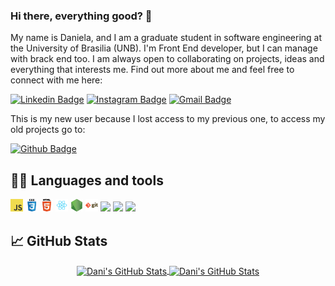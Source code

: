 
<!--
**daniso123/daniso123** is a ✨ _special_ ✨ repository because its `README.md` (this file) appears on your GitHub profile.

Here are some ideas to get you started:

- 🔭 I’m currently working on ...
- 🌱 I’m currently learning ...
- 👯 I’m looking to collaborate on ...
- 🤔 I’m looking for help with ...
- 💬 Ask me about ...
- 📫 How to reach me: ...
- 😄 Pronouns: ...
- ⚡ Fun fact: ...
-->
### Hi there, everything good? 👋

My name is Daniela, and I am a graduate student in software engineering at the <a style="text-decoration:none;" href="http://www.unb.br">University of Brasilia</a> (UNB). I'm  Front End developer, but I can manage with brack end too. I am always open to collaborating on projects, ideas and everything that interests me. Find out more about me and feel free to connect with me here:

[![Linkedin Badge](https://img.shields.io/badge/-dani_so_o_-blue?style=flat-square&logo=Linkedin&logoColor=white&link=https://https://www.linkedin.com/in/daniela-soares-de-oliveira-b994bb1b3/)](https://www.linkedin.com/in/daniela-soares-de-oliveira-b994bb1b3/)
[![Instagram Badge](https://img.shields.io/badge/-dani_so_o_-purple?style=flat-square&logo=instagram&logoColor=white&link=https://instagram.com/dani_so_o_/)](https://www.instagram.com/dani_so_o_/)
[![Gmail Badge](https://img.shields.io/badge/-dannysoaresdeoliveira@gmail.com-c14438?style=flat-square&logo=Gmail&logoColor=white&link=mailto:dannysoaresdeoliveira@gmail.com)](mailto:dannysoaresdeoliveira@gmail.com)

This is my new user because I lost access to my previous one, to access my old projects go to: 

[![Github Badge](https://img.shields.io/badge/-daniso123-black?style=flat-square&logo=Github&logoColor=white&link=mailto:https://github.com/daniso123)](https://github.com/daniso123)

## 👩‍💻 Languages and tools
<code><img height="20" src="https://raw.githubusercontent.com/github/explore/80688e429a7d4ef2fca1e82350fe8e3517d3494d/topics/javascript/javascript.png"></code>
<code><img height="20" src="https://raw.githubusercontent.com/github/explore/80688e429a7d4ef2fca1e82350fe8e3517d3494d/topics/css/css.png"></code>
<code><img height="20" src="https://raw.githubusercontent.com/github/explore/80688e429a7d4ef2fca1e82350fe8e3517d3494d/topics/html/html.png"></code>
<code><img height="20" src="https://raw.githubusercontent.com/github/explore/80688e429a7d4ef2fca1e82350fe8e3517d3494d/topics/react/react.png"></code>
<code><img height="20" src="https://raw.githubusercontent.com/github/explore/80688e429a7d4ef2fca1e82350fe8e3517d3494d/topics/nodejs/nodejs.png"></code>
<code><img height="20" src="https://raw.githubusercontent.com/github/explore/80688e429a7d4ef2fca1e82350fe8e3517d3494d/topics/git/git.png"></code>
<code><img height="20" src="https://img.icons8.com/color/96/000000/ubuntu--v1.png"></code>
<code><img height="20" src="https://img.icons8.com/color/96/000000/linux.png"></code>
<code><img height="20" src="https://img.icons8.com/fluent/240/000000/visual-studio-code-2019.png"></code>

## 📈 GitHub Stats
<div align="center">

<a href="https://github.com/danis0412">
  <img align="center" style="height: 12.8rem;" src="https://github-readme-stats.vercel.app/api/top-langs/?username=daniso0412&hide=c%2B%2B,c,html&title_color=6aa6f8&text_color=8a919a&icon_color=6aa6f8&bg_color=0e1116" alt="Dani's GitHub Stats" />
</a>

<a href="https://github.com/daniso0412">
  <img align="center" src="https://github-readme-stats.vercel.app/api?username=daniso0412&show_icons=true&line_height=27&count_private=true&title_color=6aa6f8&text_color=8a919a&icon_color=6aa6f8&bg_color=0e1116" alt="Dani's GitHub Stats" />
</a>

</div>
